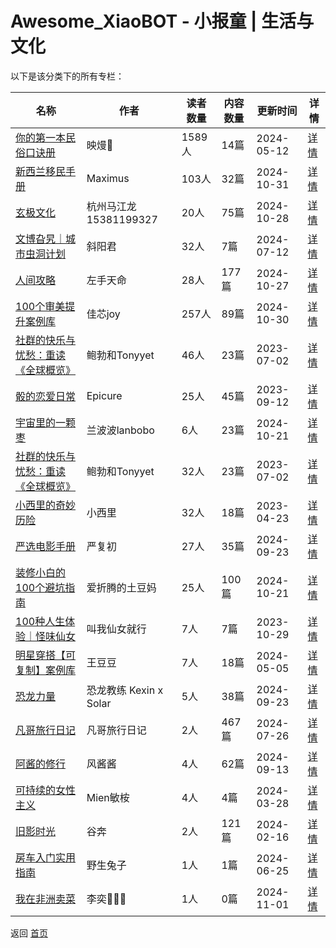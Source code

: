 # Awesome_XiaoBOT - 小报童 | 生活与文化

以下是该分类下的所有专栏：

| 名称 | 作者 | 读者数量 | 内容数量 | 更新时间 | 详情 |
|------|------|----------|----------|----------|------|
| [你的第一本民俗口诀册](https://xiaobot.net/p/xuanmenyouli?refer=0b133df9-27dc-423b-8101-639049001c13) | 映熳💓 | 1589人 | 14篇 |  2024-05-12 | [详情](data/xuanmenyouli.md) |
| [新西兰移民手册](https://xiaobot.net/p/NZmax77?refer=0b133df9-27dc-423b-8101-639049001c13) | Maximus | 103人 | 32篇 |  2024-10-31 | [详情](data/NZmax77.md) |
| [玄极文化](https://xiaobot.net/p/xuanjiwenhua?refer=0b133df9-27dc-423b-8101-639049001c13) | 杭州马江龙15381199327 | 20人 | 75篇 |  2024-10-28 | [详情](data/xuanjiwenhua.md) |
| [文博旮旯｜城市虫洞计划](https://xiaobot.net/p/wbgl01?refer=0b133df9-27dc-423b-8101-639049001c13) | 斜阳君 | 32人 | 7篇 |  2024-07-12 | [详情](data/wbgl01.md) |
| [人间攻略](https://xiaobot.net/p/astroweek?refer=0b133df9-27dc-423b-8101-639049001c13) | 左手天命 | 28人 | 177篇 |  2024-10-27 | [详情](data/astroweek.md) |
| [100个审美提升案例库](https://xiaobot.net/p/icecreamyql?refer=0b133df9-27dc-423b-8101-639049001c13) | 佳芯joy | 257人 | 89篇 |  2024-10-30 | [详情](data/icecreamyql.md) |
| [社群的快乐与忧愁：重读《全球概览》](https://xiaobot.net/p/backtowec2022?refer=0b133df9-27dc-423b-8101-639049001c13) | 鲍勃和Tonyyet | 46人 | 23篇 |  2023-07-02 | [详情](data/backtowec2022.md) |
| [骰的恋爱日常](https://xiaobot.net/p/lovedice?refer=0b133df9-27dc-423b-8101-639049001c13) | Epicure | 25人 | 45篇 |  2023-09-12 | [详情](data/lovedice.md) |
| [宇宙里的一颗枣](https://xiaobot.net/p/floatingjujube?refer=0b133df9-27dc-423b-8101-639049001c13) | 兰波波lanbobo | 6人 | 23篇 |  2024-10-21 | [详情](data/floatingjujube.md) |
| [社群的快乐与忧愁：重读《全球概览》](https://xiaobot.net/p/backtowec2022l?refer=0b133df9-27dc-423b-8101-639049001c13) | 鲍勃和Tonyyet | 32人 | 23篇 |  2023-07-02 | [详情](data/backtowec2022l.md) |
| [小西里的奇妙历险](https://xiaobot.net/p/Talk?refer=0b133df9-27dc-423b-8101-639049001c13) | 小西里 | 32人 | 18篇 |  2023-04-23 | [详情](data/Talk.md) |
| [严选电影手册](https://xiaobot.net/p/Zuosiyouxiang?refer=0b133df9-27dc-423b-8101-639049001c13) | 严复初 | 27人 | 35篇 |  2024-09-23 | [详情](data/Zuosiyouxiang.md) |
| [装修小白的100个避坑指南](https://xiaobot.net/p/zhuangxiubikeng?refer=0b133df9-27dc-423b-8101-639049001c13) | 爱折腾的土豆妈 | 25人 | 100篇 |  2024-10-21 | [详情](data/zhuangxiubikeng.md) |
| [100种人生体验｜怪味仙女](https://xiaobot.net/p/free1234?refer=0b133df9-27dc-423b-8101-639049001c13) | 叫我仙女就行 | 7人 | 7篇 |  2023-10-29 | [详情](data/free1234.md) |
| [明星穿搭【可复制】案例库](https://xiaobot.net/p/doelookcase1?refer=0b133df9-27dc-423b-8101-639049001c13) | 王豆豆 | 7人 | 18篇 |  2024-05-05 | [详情](data/doelookcase1.md) |
| [恐龙力量](https://xiaobot.net/p/NewbeingPower?refer=0b133df9-27dc-423b-8101-639049001c13) | 恐龙教练 Kexin x Solar | 5人 | 38篇 |  2024-09-23 | [详情](data/NewbeingPower.md) |
| [凡哥旅行日记](https://xiaobot.net/p/fange?refer=0b133df9-27dc-423b-8101-639049001c13) | 凡哥旅行日记 | 2人 | 467篇 |  2024-07-26 | [详情](data/fange.md) |
| [阿酱的修行](https://xiaobot.net/p/iceshadow1988?refer=0b133df9-27dc-423b-8101-639049001c13) | 风酱酱 | 4人 | 62篇 |  2024-09-13 | [详情](data/iceshadow1988.md) |
| [可持续的女性主义](https://xiaobot.net/p/zhouxuan2?refer=0b133df9-27dc-423b-8101-639049001c13) | Mien敏桉 | 4人 | 4篇 |  2024-03-28 | [详情](data/zhouxuan2.md) |
| [旧影时光](https://xiaobot.net/p/oldcool?refer=0b133df9-27dc-423b-8101-639049001c13) | 谷奔 | 2人 | 121篇 |  2024-02-16 | [详情](data/oldcool.md) |
| [房车入门实用指南](https://xiaobot.net/p/RV2024?refer=0b133df9-27dc-423b-8101-639049001c13) | 野生兔子 | 1人 | 1篇 |  2024-06-25 | [详情](data/RV2024.md) |
| [我在非洲卖菜](https://xiaobot.net/p/africa?refer=0b133df9-27dc-423b-8101-639049001c13) | 李奕👩🏻‍🌾 | 1人 | 0篇 |  2024-11-01 | [详情](data/africa.md) |


返回 [首页](../README.md)
